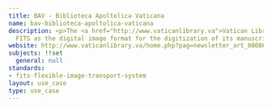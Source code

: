 ```yaml
---
title: BAV - Biblioteca Apoltolica Vaticana
name: bav-biblioteca-apoltolica-vaticana
description: <p>The <a href="http://www.vaticanlibrary.va">Vatican Library</a> uses
  FITS as the digital image format for the digitization of its manuscript collection.</p>
website: http://www.vaticanlibrary.va/home.php?pag=newsletter_art_00086&ling=eng&BC=11
subjects: !!set
  general: null
standards:
- fits-flexible-image-transport-system
layout: use_case
type: use_case
---
```



